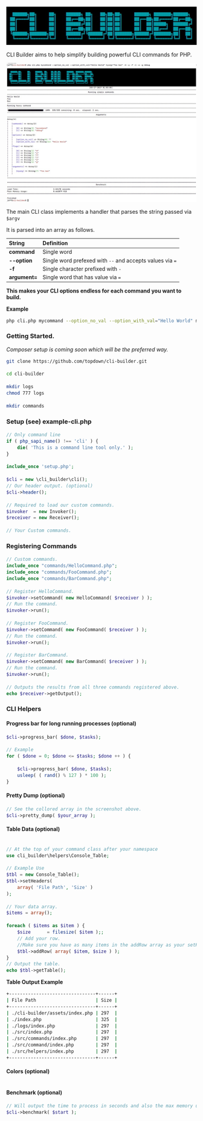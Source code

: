 ![alt text](https://raw.githubusercontent.com/topdown/cli-builder/master/assets/logo.jpg)

CLI Builder aims to help simplify building powerful CLI commands for PHP.

![alt text](https://raw.githubusercontent.com/topdown/cli-builder/master/assets/screenshot.jpg)

The main CLI class implements a handler that parses the string passed via `$argv`

It is parsed into an array as follows.

| String | Definition |
|:---|:---|
|__command__| Single word |
| __--option__ | Single word prefexed with `--` and accepts values via `=` |
| __-f__ | Single character prefixed with `-` |
| __argument=__ | Single word that has value via `=` |

__This makes your CLI options endless for each command you want to build.__

__Example__
```bash
php cli.php mycommand --option_no_val --option_with_val="Hello World" myarg="foo bar" -m  debug
```

### Getting Started.

_Composer setup is coming soon which will be the preferred way._

```bash
git clone https://github.com/topdown/cli-builder.git

cd cli-builder

mkdir logs
chmod 777 logs

mkdir commands

```

### Setup  (see) example-cli.php

```php
// Only command line
if ( php_sapi_name() !== 'cli' ) {
	die( 'This is a command line tool only.' );
}

include_once 'setup.php';

$cli = new \cli_builder\cli();
// Our header output. (optional)
$cli->header();

// Required to load our custom commands.
$invoker  = new Invoker();
$receiver = new Receiver();

// Your Custom commands.

```

### Registering Commands

```php
// Custom commands.
include_once "commands/HelloCommand.php";
include_once "commands/FooCommand.php";
include_once "commands/BarCommand.php";

// Register HelloCommand.
$invoker->setCommand( new HelloCommand( $receiver ) );
// Run the command.
$invoker->run();

// Register FooCommand.
$invoker->setCommand( new FooCommand( $receiver ) );
// Run the command.
$invoker->run();

// Register BarCommand.
$invoker->setCommand( new BarCommand( $receiver ) );
// Run the command.
$invoker->run();

// Outputs the results from all three commands registered above.
echo $receiver->getOutput();

```


### CLI Helpers

#### Progress bar for long running processes (optional)
```php
$cli->progress_bar( $done, $tasks);

// Example
for ( $done = 0; $done <= $tasks; $done ++ ) {

	$cli->progress_bar( $done, $tasks);
	usleep( ( rand() % 127 ) * 100 );
}
```

#### Pretty Dump (optional)
```php
// See the collored array in the screenshot above.
$cli->pretty_dump( $your_array );
```

#### Table Data (optional)
```php

// At the top of your command class after your namespace
use cli_builder\helpers\Console_Table;

// Example Use
$tbl = new Console_Table();
$tbl->setHeaders(
	array( 'File Path', 'Size' )
);

// Your data array.
$items = array();

foreach ( $items as $item ) {
	$size      = filesize( $item );;
	// Add your row. 
	//Make sure you have as many items in the addRow array as your setHeaders.
	$tbl->addRow( array( $item, $size ) );
}
// Output the table.
echo $tbl->getTable();
```
__Table Output Example__

```bash
+--------------------------------+------+
| File Path                      | Size |
+--------------------------------+------+
| ./cli-builder/assets/index.php | 297  |
| ./index.php                    | 325  |
| ./logs/index.php               | 297  |
| ./src/index.php                | 297  |
| ./src/commands/index.php       | 297  |
| ./src/command/index.php        | 297  |
| ./src/helpers/index.php        | 297  |
+--------------------------------+------+
```

#### Colors (optional)
```php


```

#### Benchmark (optional)
```php
// Will output the time to process in seconds and also the max memory used.
$cli->benchmark( $start );
```

